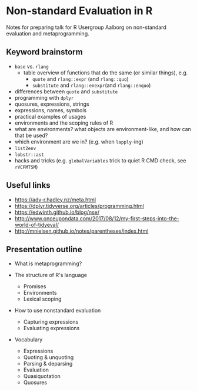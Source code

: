 # Non-standard Evaluation in R

Notes for preparing talk for R Usergroup Aalborg on non-standard evaluation and metaprogramming.

## Keyword brainstorm

- `base` vs. `rlang`
  + table overview of functions that do the same (or similar things), e.g.
    * `quote` and `rlang::expr` (and `rlang::quo`)
    * `substitute` and `rlang::enexpr`(and `rlang::enquo`)
- differences between `quote` and `substitute` 
- programming with `dplyr`
- quosures, expressions, strings
- expressions, names, symbols
- practical examples of usages 
- environments and the scoping rules of R
- what are environments? what objects are environment-like, and how can that be used?
- which environment are we in? (e.g. when `lapply`-ing)
- `list2env`
- `lobstr::ast`
- hacks and tricks (e.g. `globalVariables` trick to quiet R CMD check, see `rVCFMTSM`)


## Useful links

- https://adv-r.hadley.nz/meta.html
- https://dplyr.tidyverse.org/articles/programming.html
- https://edwinth.github.io/blog/nse/
- http://www.onceupondata.com/2017/08/12/my-first-steps-into-the-world-of-tidyeval/
- http://mnielsen.github.io/notes/parentheses/index.html


## Presentation outline

- What is metaprogramming?
- The structure of R's language
  + Promises
  + Environments
  + Lexical scoping
- How to use nonstandard evaluation
  + Capturing expressions
  + Evaluating expressions

- Vocabulary
  + Expressions
  + Quoting & unquoting
  + Parsing & deparsing
  + Evaluation
  + Quasiquotation
  + Quosures
  
